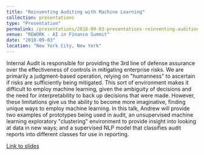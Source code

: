 ```yaml
---
title: "Reinventing Auditing with Machine Learning"
collection: presentations
type: "Presentation"
permalink: /presentations/2018-09-03-presentations-reinventing-auditing-with-machine-learning.md
venue: "REWORK - AI in Finance Summit"
date: "2018-09-03"
location: "New York City, New York"
---
```


Internal Audit is responsible for providing the 3rd line of defense assurance over the effectiveness of controls in mitigating enterprise risks. We are primarily a judgment-based operation, relying on "humanness" to ascertain if risks are sufficiently being mitigated. This sort of environment makes it difficult to employ machine learning, given the ambiguity of decisions and the need for interpretability to back up decisions that were made. However, these limitations give us the ability to become more imaginative, finding unique ways to employ machine learning. In this talk, Andrew will provide two examples of prototypes being used in audit, an unsupervised machine learning exploratory "clustering" environment to provide insight into looking at data in new ways; and a supervised NLP model that classifies audit reports into different classes for use in reporting.

[Link to slides](https://www.slideshare.net/AndrewClark71/reinventing-auditing-with-machine-learning)
